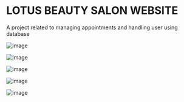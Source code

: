 <h1> LOTUS BEAUTY SALON WEBSITE</h1>
A project related to managing appointments and handling user using database 


![image](https://github.com/user-attachments/assets/bbdd67ae-b880-437e-bd79-a2187e8c7e05)

![image](https://github.com/user-attachments/assets/9ee71525-4f66-4702-9a19-70784a709754)

![image](https://github.com/user-attachments/assets/7d670e4f-6ad0-4e76-a6c2-07d82a0e18b4)

![image](https://github.com/user-attachments/assets/338a7ac7-2d2e-45bd-82a7-d9e7d6b9c8af)

![image](https://github.com/user-attachments/assets/9746e935-5c15-4fca-895f-d78d79bd7bb8)




